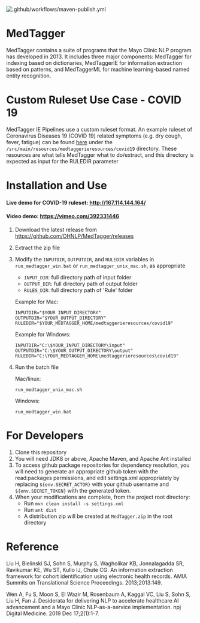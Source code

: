 ![.github/workflows/maven-publish.yml](https://github.com/OHNLP/MedTagger/workflows/.github/workflows/maven-publish.yml/badge.svg)
# MedTagger

MedTagger contains a suite of programs that the Mayo Clinic NLP program has developed in 2013.
It includes three major components: MedTagger for indexing based on dictionaries, MedTaggerIE for
information extraction based on patterns, and MedTaggerML for machine learning-based named entity recognition.

# Custom Ruleset Use Case - COVID 19 
MedTagger IE Pipelines use a custom ruleset format. An example ruleset of Coronavirus Diseases 19 (COVID 19) related symptoms (e.g. dry cough, fever, fatigue) 
can be found [here](https://github.com/OHNLP/MedTagger/tree/master/src/main/resources/medtaggerieresources/covid19) under the `/src/main/resources/medtaggerieresources/covid19` directory. These resources are what tells MedTagger
what to do/extract, and this directory is expected as input for the RULEDIR parameter 

# Installation and Use
#### Live demo for COVID-19 ruleset: http://167.114.144.164/
#### Video demo: https://vimeo.com/392331446
1. Download the latest release from https://github.com/OHNLP/MedTagger/releases
2. Extract the zip file
3. Modify the `INPUTDIR`, `OUTPUTDIR`, and `RULEDIR` variables in `run_medtagger_win.bat` or `run_medtagger_unix_mac.sh`, as appropriate
    - `INPUT_DIR`: full directory path of input folder 
    - `OUTPUT_DIR`: full directory path of output folder
    - `RULES_DIR`: full directory path of 'Rule' folder
    
    Example for Mac:
    ```
    INPUTDIR="$YOUR_INPUT_DIRECTORY"
    OUTPUTDIR="$YOUR_OUTPUT_DIRECTORY"
    RULEDIR="$YOUR_MEDTAGGER_HOME/medtaggerieresources/covid19"
    ```
    
    Example for Windows:
    ```
    INPUTDIR="C:\$YOUR_INPUT_DIRECTORY\input"
    OUTPUTDIR="C:\$YOUR_OUTPUT_DIRECTORY\output"
    RULEDIR="C:\YOUR_MEDTAGGER_HOME\medtaggerieresources\covid19"
    ```
    
4. Run the batch file

    Mac/linux: 
    ```
    run_medtagger_unix_mac.sh
    ```
    
    Windows: 
    
    ```
    run_medtagger_win.bat
    ```
    


# For Developers
1. Clone this repository
2. You will need JDK8 or above, Apache Maven, and Apache Ant installed
3. To access github package repositories for dependency resolution, you will need to generate an appropriate github token with the read:packages permissions, and edit settings.xml appropriately by replacing `${env.SECRET_ACTOR}` with your github username and `${env.SECRET_TOKEN}` with the generated token.
4. When your modifications are complete, from the project root directory:
    - Run `mvn clean install -s settings.xml`
    - Run `ant dist`
    - A distribution zip will be created at `MedTagger.zip` in the root directory
    
   
# Reference
Liu H, Bielinski SJ, Sohn S, Murphy S, Wagholikar KB, Jonnalagadda SR, Ravikumar KE, Wu ST, Kullo IJ, Chute CG. An information extraction framework for cohort identification using electronic health records. AMIA Summits on Translational Science Proceedings. 2013;2013:149.

Wen A, Fu S, Moon S, El Wazir M, Rosenbaum A, Kaggal VC, Liu S, Sohn S, Liu H, Fan J. Desiderata for delivering NLP to accelerate healthcare AI advancement and a Mayo Clinic NLP-as-a-service implementation. npj Digital Medicine. 2019 Dec 17;2(1):1-7.
